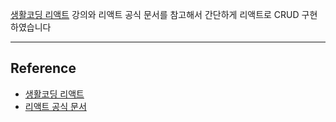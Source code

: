 [생활코딩 리액트](https://opentutorials.org/module/4058) 강의와 리액트 공식 문서를 참고해서 간단하게 리액트로 CRUD 구현하였습니다

---

## Reference

- [생활코딩 리액트](https://opentutorials.org/module/4058)
- [리액트 공식 문서](https://reactjs.org/docs/hello-world.html)
